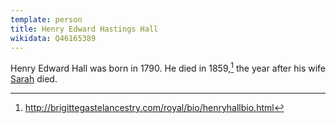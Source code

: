 ```yaml
---
template: person
title: Henry Edward Hastings Hall
wikidata: Q46165389
---
```


Henry Edward Hall was born in 1790.
He died in 1859,[^brigittegastelancestry]
the year after his wife [Sarah](./sarah-theodosia-branson.html) died.

[^brigittegastelancestry]:
    http://brigittegastelancestry.com/royal/bio/henryhallbio.html

